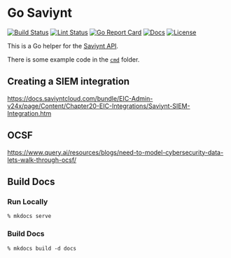 # Go Saviynt

[![Build Status][build-status-svg]][build-status-url]
[![Lint Status][lint-status-svg]][lint-status-url]
[![Go Report Card][goreport-svg]][goreport-url]
[![Docs][docs-godoc-svg]][docs-godoc-url]
[![License][license-svg]][license-url]

This is a Go helper for the [Saviynt API](https://saviynt.com/api-reference).

There is some example code in the [`cmd`](`cmd`) folder.

 [build-status-svg]: https://github.com/grokify/go-saviynt/workflows/test/badge.svg
 [build-status-url]: https://github.com/grokify/go-saviynt/actions/workflows/test.yaml
 [lint-status-svg]: https://github.com/grokify/go-saviynt/workflows/lint/badge.svg
 [lint-status-url]: https://github.com/grokify/go-saviynt/actions/workflows/lint.yaml
 [goreport-svg]: https://goreportcard.com/badge/github.com/grokify/go-saviynt
 [goreport-url]: https://goreportcard.com/report/github.com/grokify/go-saviynt
 [codeclimate-status-svg]: https://codeclimate.com/github/grokify/go-saviynt/badges/gpa.svg
 [codeclimate-status-url]: https://codeclimate.com/github/grokify/go-saviynt
 [docs-godoc-svg]: https://pkg.go.dev/badge/github.com/grokify/go-saviynt
 [docs-godoc-url]: https://pkg.go.dev/github.com/grokify/go-saviynt
 [license-svg]: https://img.shields.io/badge/license-MIT-blue.svg
 [license-url]: https://github.com/grokify/go-saviynt/blob/master/LICENSE

## Creating a SIEM integration

https://docs.saviyntcloud.com/bundle/EIC-Admin-v24x/page/Content/Chapter20-EIC-Integrations/Saviynt-SIEM-Integration.htm

## OCSF

https://www.query.ai/resources/blogs/need-to-model-cybersecurity-data-lets-walk-through-ocsf/

## Build Docs

### Run Locally

`% mkdocs serve`

### Build Docs

`% mkdocs build -d docs`